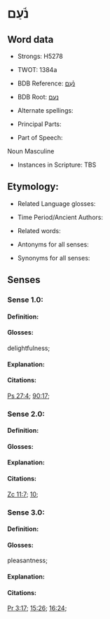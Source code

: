 # נֹ֫עַם

<!-- Status: S2="NeedsEdits" -->
<!-- Lexica used for edits:   -->

## Word data

* Strongs: H5278

* TWOT: 1384a

* BDB Reference: [נֹ֫עַם](rc://en/bdb/dict/n.ed.ab)

* BDB Root: [נעם](rc://en/bdb/dict/n.ed.aa)

* Alternate spellings:

* Principal Parts:

* Part of Speech:

Noun Masculine

* Instances in Scripture: TBS

## Etymology:

* Related Language glosses:

* Time Period/Ancient Authors:

* Related words:

* Antonyms for all senses:

* Synonyms for all senses:

## Senses

### Sense 1.0:

#### Definition:

#### Glosses:

delightfulness; 

#### Explanation:

#### Citations:

[Ps 27:4](rc://he/uhb/book/psa/27/4); [90:17](rc://he/uhb/book/psa/90/17); 

### Sense 2.0:

#### Definition:

#### Glosses:



#### Explanation:

#### Citations:

[Zc 11:7](rc://he/uhb/book/zec/11/7); [10](rc://he/uhb/book/zec/11/10); 

### Sense 3.0:

#### Definition:

#### Glosses:

pleasantness; 

#### Explanation:

#### Citations:

[Pr 3:17](rc://he/uhb/book/pro/3/17); [15:26](rc://he/uhb/book/pro/15/26); [16:24](rc://he/uhb/book/pro/16/24); 

